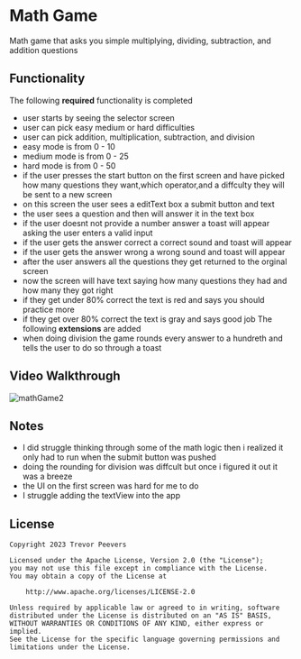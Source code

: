 # Math Game
Math game that asks you simple multiplying, dividing, subtraction, and addition questions
## Functionality
The following **required** functionality is completed
* user starts by seeing the selector screen
* user can pick easy medium or hard difficulties
* user can pick addition, multiplication, subtraction, and division
* easy mode is from 0 - 10
* medium mode is from 0 - 25
* hard mode is from 0 - 50
* if the user presses the start button on the first screen and have picked how many questions they want,which operator,and a diffculty they will be sent to a new screen
* on this screen the user sees a editText box a submit button and text
* the user sees a question and then will answer it in the text box
* if the user doesnt not provide a number answer a toast will appear asking the user enters a valid input
* if the user gets the answer correct a correct sound and toast will appear
* if the user gets the answer wrong a wrong sound and toast will appear
* after the user answers all the questions they get returned to the orginal screen
* now the screen will have text saying how many questions they had and how many they got right
* if they get under 80% correct the text is red and says you should practice more
* if they get over 80% correct the text is gray and says good job
The following **extensions** are added
* when doing division the game rounds every answer to a hundreth and tells the user to do so through a toast
## Video Walkthrough
![mathGame2](https://github.com/shargent152/Math-Game/assets/125781283/503fd2b7-f002-477f-be4c-5fab20cdcbdf)
## Notes
* I did struggle thinking through some of the math logic then i realized it only had to run when the submit button was pushed
* doing the rounding for division was diffcult but once i figured it out it was a breeze
* the UI on the first screen was hard for me to do
* I struggle adding the textView into the app
## License

    Copyright 2023 Trevor Peevers

    Licensed under the Apache License, Version 2.0 (the "License");
    you may not use this file except in compliance with the License.
    You may obtain a copy of the License at

        http://www.apache.org/licenses/LICENSE-2.0

    Unless required by applicable law or agreed to in writing, software
    distributed under the License is distributed on an "AS IS" BASIS,
    WITHOUT WARRANTIES OR CONDITIONS OF ANY KIND, either express or implied.
    See the License for the specific language governing permissions and
    limitations under the License.
